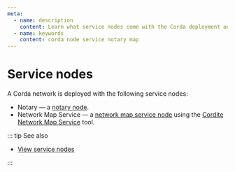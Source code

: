 ```yaml
---
meta:
  - name: description
    content: Learn what service nodes come with the Corda deployment on Chainstack.
  - name: keywords
    content: corda node service notary map
---
```


# Service nodes

A Corda network is deployed with the following service nodes:

* Notary — a [notary node](/blockchains/corda#notary-service).
* Network Map Service — a [network map service node](/blockchains/corda#network-map-service) using the [Cordite Network Map Service](https://gitlab.com/cordite/network-map-service) tool.

::: tip See also

* [View service nodes](/platform/view-service-nodes)

:::

